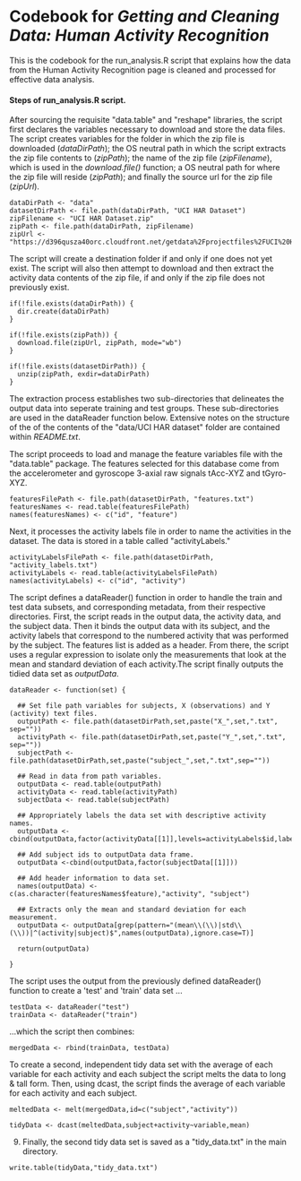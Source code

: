 Codebook for *Getting and Cleaning Data: Human Activity Recognition*
=============

This is the codebook for the run_analysis.R script that explains how the data from the Human Activity Recognition page is cleaned and processed for effective data analysis.

#### Steps of run_analysis.R script.

After sourcing the requisite "data.table" and "reshape" libraries, the script first declares the variables necessary to download and store the data files. The script creates variables for the folder in which the zip file is downloaded (*dataDirPath*); the OS neutral path in which the script extracts the zip file contents to (*zipPath*); the name of the zip file (*zipFilename*), which is used in the *download.file()* function; a OS neutral path for where the zip file will reside (*zipPath*); and finally the source url for the zip file (*zipUrl*). 
```{r}
dataDirPath <- "data"
datasetDirPath <- file.path(dataDirPath, "UCI HAR Dataset")
zipFilename <- "UCI HAR Dataset.zip"
zipPath <- file.path(dataDirPath, zipFilename)
zipUrl <- "https://d396qusza40orc.cloudfront.net/getdata%2Fprojectfiles%2FUCI%20HAR%20Dataset.zip"
```

The script will create a destination folder if and only if one does not yet exist. The script will also then attempt to download and then extract the activity data contents of the zip file, if and only if the zip file does not previously exist. 
```{r}
if(!file.exists(dataDirPath)) { 
  dir.create(dataDirPath) 
}

if(!file.exists(zipPath)) {
  download.file(zipUrl, zipPath, mode="wb") 
}

if(!file.exists(datasetDirPath)) {
  unzip(zipPath, exdir=dataDirPath)
}
```
The extraction process establishes two sub-directories that delineates the output data into seperate training and test groups. These sub-directories are used in the dataReader function below. Extensive notes on the structure of the of the contents of the "data/UCI HAR dataset" folder are contained within *README.txt*. 


The script proceeds to load and manage the feature variables file with the "data.table" package. The features selected for this database come from the accelerometer and gyroscope 3-axial raw signals tAcc-XYZ and tGyro-XYZ. 
```{r}
featuresFilePath <- file.path(datasetDirPath, "features.txt")
featuresNames <- read.table(featuresFilePath)
names(featuresNames) <- c("id", "feature")
```

Next, it processes the activity labels file in order to name the activities in the dataset. The data is stored in a table called "activityLabels."
```{r}
activityLabelsFilePath <- file.path(datasetDirPath, "activity_labels.txt")
activityLabels <- read.table(activityLabelsFilePath)
names(activityLabels) <- c("id", "activity")
```

The script defines a dataReader() function in order to handle the train and test data subsets, and corresponding metadata, from their respective directories. First, the script reads in the output data, the activity data, and the subject data. Then it binds the output data with its subject, and the activity labels that correspond to the numbered activity that was performed by the subject. The features list is added as a header. From there, the script uses a regular expression to isolate only the measurements that look at the mean and standard deviation of each activity.The script finally outputs the tidied data set as *outputData*.
```{r}
dataReader <- function(set) {

  ## Set file path variables for subjects, X (observations) and Y (activity) text files.
  outputPath <- file.path(datasetDirPath,set,paste("X_",set,".txt", sep=""))
  activityPath <- file.path(datasetDirPath,set,paste("Y_",set,".txt", sep=""))
  subjectPath <- file.path(datasetDirPath,set,paste("subject_",set,".txt",sep=""))
  
  ## Read in data from path variables.
  outputData <- read.table(outputPath)
  activityData <- read.table(activityPath)
  subjectData <- read.table(subjectPath)
  
  ## Appropriately labels the data set with descriptive activity names.
  outputData <- cbind(outputData,factor(activityData[[1]],levels=activityLabels$id,labels=activityLabels$activity))

  ## Add subject ids to outputData data frame.
  outputData <-cbind(outputData,factor(subjectData[[1]]))
  
  ## Add header information to data set.
  names(outputData) <- c(as.character(featuresNames$feature),"activity", "subject")
  
  ## Extracts only the mean and standard deviation for each measurement.
  outputData <- outputData[grep(pattern="(mean\\(\\)|std\\(\\))|^(activity|subject)$",names(outputData),ignore.case=T)]
  
  return(outputData)
  
}
```

The script uses the output from the previously defined dataReader() function to create a 'test' and 'train' data set ...
```{r}
testData <- dataReader("test")
trainData <- dataReader("train")
```

...which the script then combines:
```{r}
mergedData <- rbind(trainData, testData)
```

To create a second, independent tidy data set with the average of each variable for each activity and each subject the script melts the data to long & tall form. Then, using dcast, the script finds the average of each variable for each activity and each subject.
```{r}
meltedData <- melt(mergedData,id=c("subject","activity"))

tidyData <- dcast(meltedData,subject+activity~variable,mean)
```

9. Finally, the second tidy data set is saved as a "tidy_data.txt" in the main directory.
```{r}
write.table(tidyData,"tidy_data.txt")
```

